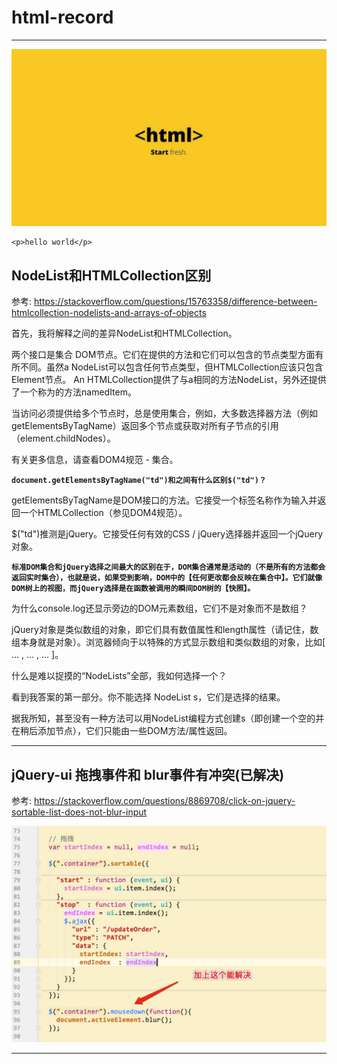 
# html-record


---

![Alt text](download.png)

```vbscript-html
<p>hello world</p>
```

## NodeList和HTMLCollection区别
参考: https://stackoverflow.com/questions/15763358/difference-between-htmlcollection-nodelists-and-arrays-of-objects

首先，我将解释之间的差异NodeList和HTMLCollection。

两个接口是集合 DOM节点。它们在提供的方法和它们可以包含的节点类型方面有所不同。虽然a NodeList可以包含任何节点类型，但HTMLCollection应该只包含Element节点。
An HTMLCollection提供了与a相同的方法NodeList，另外还提供了一个称为的方法namedItem。

当访问必须提供给多个节点时，总是使用集合，例如，大多数选择器方法（例如getElementsByTagName）返回多个节点或获取对所有子节点的引用（element.childNodes）。

有关更多信息，请查看DOM4规范 - 集合。

**`document.getElementsByTagName("td")和之间有什么区别$("td")？`**

getElementsByTagName是DOM接口的方法。它接受一个标签名称作为输入并返回一个HTMLCollection（参见DOM4规范）。

$("td")推测是jQuery。它接受任何有效的CSS / jQuery选择器并返回一个jQuery对象。

**`标准DOM集合和jQuery选择之间最大的区别在于，DOM集合通常是活动的（不是所有的方法都会返回实时集合），也就是说，如果受到影响，DOM中的【任何更改都会反映在集合中】。它们就像DOM树上的视图，而jQuery选择是在函数被调用的瞬间DOM树的【快照】。`**

为什么console.log还显示旁边的DOM元素数组，它们不是对象而不是数组？

jQuery对象是类似数组的对象，即它们具有数值属性和length属性（请记住，数组本身就是对象）。浏览器倾向于以特殊的方式显示数组和类似数组的对象，比如[ ... , ... , ... ]。

什么是难以捉摸的“NodeLists”全部，我如何选择一个？

看到我答案的第一部分。你不能选择 NodeList s，它们是选择的结果。

据我所知，甚至没有一种方法可以用NodeList编程方式创建s（即创建一个空的并在稍后添加节点），它们只能由一些DOM方法/属性返回。

---

## jQuery-ui 拖拽事件和 blur事件有冲突(已解决)
参考: <https://stackoverflow.com/questions/8869708/click-on-jquery-sortable-list-does-not-blur-input>

![Alt text](download-1.png)

---


